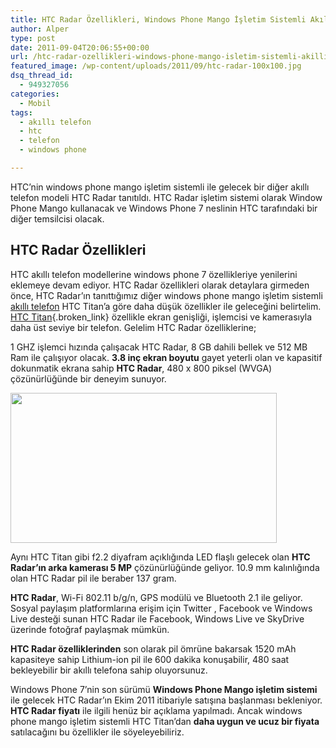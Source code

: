 ```yaml
---
title: HTC Radar Özellikleri, Windows Phone Mango İşletim Sistemli Akıllı Telefon
author: Alper
type: post
date: 2011-09-04T20:06:55+00:00
url: /htc-radar-ozellikleri-windows-phone-mango-isletim-sistemli-akilli-telefon/
featured_image: /wp-content/uploads/2011/09/htc-radar-100x100.jpg
dsq_thread_id:
  - 949327056
categories:
  - Mobil
tags:
  - akıllı telefon
  - htc
  - telefon
  - windows phone

---
```

HTC&#8217;nin windows phone mango işletim sistemli ile gelecek bir diğer akıllı telefon modeli HTC Radar tanıtıldı. HTC Radar işletim sistemi olarak Window Phone Mango kullanacak ve Windows Phone 7 neslinin HTC tarafındaki bir diğer temsilcisi olacak.

## HTC Radar Özellikleri

HTC akıllı telefon modellerine windows phone 7 özellikleriye yenilerini eklemeye devam ediyor. HTC Radar özellikleri olarak detaylara girmeden önce, HTC Radar&#8217;ın tanıttığımız diğer windows phone mango işletim sistemli [akıllı telefon][1] HTC Titan&#8217;a göre daha düşük özellikler ile geleceğini belirtelim. [HTC Titan][2]{.broken_link} özellikle ekran genişliği, işlemcisi ve kamerasıyla daha üst seviye bir telefon. Gelelim HTC Radar özelliklerine;

1 GHZ işlemci hızında çalışacak HTC Radar, 8 GB dahili bellek ve 512 MB Ram ile çalışıyor olacak. **3.8 inç ekran boyutu** gayet yeterli olan ve kapasitif dokunmatik ekrana sahip **HTC Radar**, 480 x 800 piksel (WVGA) çözünürlüğünde bir deneyim sunuyor.

<img class="alignnone size-full wp-image-6707" title="HTC Radar Özellikleri, Windows Phone Mango İşletim Sistemli Akıllı Telefon" src="https://www.murekkep.org/wp-content/uploads/2011/09/htc-radar.jpg" alt="" width="426" height="240" srcset="https://www.murekkep.org/wp-content/uploads/2011/09/htc-radar.jpg 426w, https://www.murekkep.org/wp-content/uploads/2011/09/htc-radar-300x169.jpg 300w, https://www.murekkep.org/wp-content/uploads/2011/09/htc-radar-400x225.jpg 400w" sizes="(max-width: 426px) 100vw, 426px" /> 

Aynı HTC Titan gibi f2.2 diyafram açıklığında LED flaşlı gelecek olan **HTC Radar&#8217;ın arka kamerası 5 MP** çözünürlüğünde geliyor. 10.9 mm kalınlığında olan HTC Radar pil ile beraber 137 gram.

**HTC Radar**, Wi-Fi 802.11 b/g/n, GPS modülü ve Bluetooth 2.1 ile geliyor. Sosyal paylaşım platformlarına erişim için Twitter , Facebook ve Windows Live desteği sunan HTC Radar ile Facebook, Windows Live ve SkyDrive üzerinde fotoğraf paylaşmak mümkün.

**HTC Radar özelliklerinden** son olarak pil ömrüne bakarsak 1520 mAh kapasiteye sahip Lithium-ion pil ile 600 dakika konuşabilir, 480 saat bekleyebilir bir akıllı telefona sahip oluyorsunuz.

Windows Phone 7&#8217;nin son sürümü **Windows Phone Mango işletim sistemi** ile gelecek HTC Radar&#8217;ın Ekim 2011 itibariyle satışına başlanması bekleniyor. **HTC Radar fiyatı** ile ilgili henüz bir açıklama yapılmadı. Ancak windows phone mango işletim sistemli HTC Titan&#8217;dan **daha uygun ve ucuz bir fiyata** satılacağını bu özellikler ile söyeleyebiliriz.

 [1]: https://www.murekkep.org/etiket/akilli-telefon
 [2]: https://www.murekkep.org/htcden-windows-phone-mango-akilli-telefon-htc-titan-6701